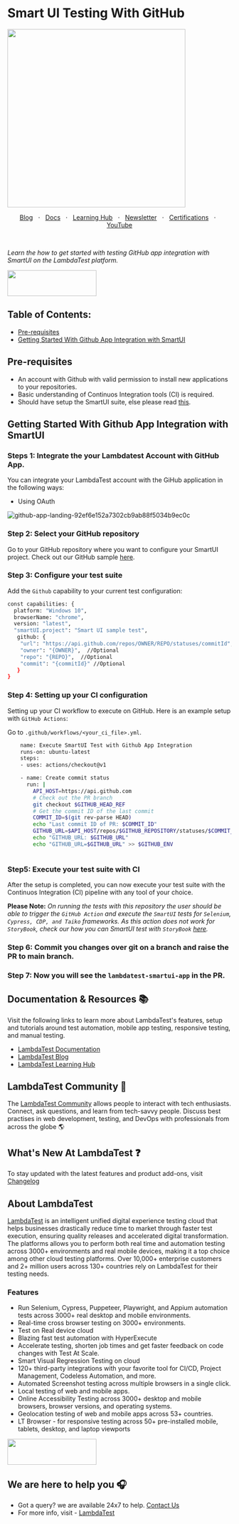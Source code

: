  <h1>Smart UI Testing With GitHub</h1>

<img height="400" src="https://user-images.githubusercontent.com/126776938/232716259-60606fe2-d9ed-4449-9586-321a5950308e.png">

  <p align="center">
  <a href="https://www.lambdatest.com/blog/?utm_source=github&utm_medium=repo&utm_campaign=playwright-sample" target="_bank">Blog</a>
  &nbsp; &#8901; &nbsp;
  <a href="https://www.lambdatest.com/support/docs/?utm_source=github&utm_medium=repo&utm_campaign=playwright-sample" target="_bank">Docs</a>
  &nbsp; &#8901; &nbsp;
  <a href="https://www.lambdatest.com/learning-hub/?utm_source=github&utm_medium=repo&utm_campaign=playwright-sample" target="_bank">Learning Hub</a>
  &nbsp; &#8901; &nbsp;
  <a href="https://www.lambdatest.com/newsletter/?utm_source=github&utm_medium=repo&utm_campaign=playwright-sample" target="_bank">Newsletter</a>
  &nbsp; &#8901; &nbsp;
  <a href="https://www.lambdatest.com/certifications/?utm_source=github&utm_medium=repo&utm_campaign=playwright-sample" target="_bank">Certifications</a>
  &nbsp; &#8901; &nbsp;
  <a href="https://www.youtube.com/c/LambdaTest" target="_bank">YouTube</a>
</p>

&emsp;
&emsp;
&emsp;

*Learn the how to get started with testing GitHub app integration with SmartUI on the LambdaTest platform.*

[<img height="58" width="200" src="https://user-images.githubusercontent.com/70570645/171866795-52c11b49-0728-4229-b073-4b704209ddde.png">](https://accounts.lambdatest.com/register?utm_source=github&utm_medium=repo&utm_campaign=playwright-sample)


## Table of Contents:

* [Pre-requisites](#pre-requisites)
* [Getting Started With Github App Integration with SmartUI](#getting-started-with-github-app-integration-with-smartui)


## Pre-requisites

* An account with Github with valid permission to install new applications to your repositories.
* Basic understanding of Continuos Integration tools (CI) is required.
* Should have setup the SmartUI suite, else please read [this](https://www.lambdatest.com/support/docs/selenium-visual-regression/).

## Getting Started With Github App Integration with SmartUI

### Steps 1: Integrate the your Lambdatest Account with GitHub App. 

You can integrate your LambdaTest account with the GiHub application in the following ways:

- Using OAuth

![github-app-landing-92ef6e152a7302cb9ab88f5034b9ec0c](https://user-images.githubusercontent.com/126776938/232715867-f375b4df-1bc9-4e88-8340-44e986be2e9a.png)


### Step 2: Select your GitHub repository 

Go to your GitHub repository where you want to configure your SmartUI project. Check out our GitHub sample [here](https://github.com/LambdaTest/smartui-node-sample).

### Step 3: Configure your test suite

Add the `Github` capability to your current test configuration:

```bash
const capabilities: {
  platform: "Windows 10",
  browserName: "chrome",
  version: "latest",
  "smartUI.project": "Smart UI sample test",
   github: {
    "url": "https://api.github.com/repos/OWNER/REPO/statuses/commitId", // Mandatory
    "owner": "{OWNER}",  //Optional
    "repo": "{REPO}",  //Optional
    "commit": "{commitId}" //Optional
   }
}
```

### Step 4: Setting up your CI configuration

Setting up your CI workflow to execute on GitHub. Here is an example setup with `GitHub Actions`:

Go to `.github/workflows/<your_ci_file>.yml`.

```bash
    name: Execute SmartUI Test with Github App Integration
    runs-on: ubuntu-latest
    steps:
    - uses: actions/checkout@v1

    - name: Create commit status
      run: |
        API_HOST=https://api.github.com
        # Check out the PR branch
        git checkout $GITHUB_HEAD_REF
        # Get the commit ID of the last commit
        COMMIT_ID=$(git rev-parse HEAD)
        echo "Last commit ID of PR: $COMMIT_ID"
        GITHUB_URL=$API_HOST/repos/$GITHUB_REPOSITORY/statuses/$COMMIT_ID
        echo "GITHUB_URL: $GITHUB_URL"
        echo "GITHUB_URL=$GITHUB_URL" >> $GITHUB_ENV
        
```

### Step5: Execute your test suite with CI

After the setup is completed, you can now execute your test suite with the Continuos Integration (CI) pipeline with any tool of your choice.

**Please Note:** *On running the tests with this repository the user should be able to trigger the `GitHub Action` and execute the `SmartUI` tests for `Selenium`, `Cypress, CDP, and Taiko` frameworks. As this action does not work for `StoryBook`, check our how you can SmartUI test with `StoryBook` [here](https://github.com/LambdaTest/smartui-storybook).* 

### Step 6: Commit you changes over git on a branch and raise the PR to main branch.

### Step 7: Now you will see the `lambdatest-smartui-app` in the PR.

## Documentation & Resources :books:
      
Visit the following links to learn more about LambdaTest's features, setup and tutorials around test automation, mobile app testing, responsive testing, and manual testing.

* [LambdaTest Documentation](https://www.lambdatest.com/support/docs/?utm_source=github&utm_medium=repo&utm_campaign=playwright-sample)
* [LambdaTest Blog](https://www.lambdatest.com/blog/?utm_source=github&utm_medium=repo&utm_campaign=playwright-sample)
* [LambdaTest Learning Hub](https://www.lambdatest.com/learning-hub/?utm_source=github&utm_medium=repo&utm_campaign=playwright-sample)    

## LambdaTest Community :busts_in_silhouette:

The [LambdaTest Community](https://community.lambdatest.com/?utm_source=github&utm_medium=repo&utm_campaign=playwright-sample) allows people to interact with tech enthusiasts. Connect, ask questions, and learn from tech-savvy people. Discuss best practises in web development, testing, and DevOps with professionals from across the globe 🌎

## What's New At LambdaTest ❓

To stay updated with the latest features and product add-ons, visit [Changelog](https://changelog.lambdatest.com/) 
      
## About LambdaTest

[LambdaTest](https://www.lambdatest.com?utm_source=github&utm_medium=repo&utm_campaign=playwright-sample) is an intelligent unified digital experience testing cloud that helps businesses drastically reduce time to market through faster test execution, ensuring quality releases and accelerated digital transformation. The platforms allows you to perform both real time and automation testing across 3000+ environments and real mobile devices, making it a top choice among other cloud testing platforms. Over 10,000+ enterprise customers and 2+ million users across 130+ countries rely on LambdaTest for their testing needs. 

### Features

* Run Selenium, Cypress, Puppeteer, Playwright, and Appium automation tests across 3000+ real desktop and mobile environments.
* Real-time cross browser testing on 3000+ environments.
* Test on Real device cloud
* Blazing fast test automation with HyperExecute
* Accelerate testing, shorten job times and get faster feedback on code changes with Test At Scale.
* Smart Visual Regression Testing on cloud
* 120+ third-party integrations with your favorite tool for CI/CD, Project Management, Codeless Automation, and more.
* Automated Screenshot testing across multiple browsers in a single click.
* Local testing of web and mobile apps.
* Online Accessibility Testing across 3000+ desktop and mobile browsers, browser versions, and operating systems.
* Geolocation testing of web and mobile apps across 53+ countries.
* LT Browser - for responsive testing across 50+ pre-installed mobile, tablets, desktop, and laptop viewports
    
[<img height="58" width="200" src="https://user-images.githubusercontent.com/70570645/171866795-52c11b49-0728-4229-b073-4b704209ddde.png">](https://accounts.lambdatest.com/register?utm_source=github&utm_medium=repo&utm_campaign=playwright-sample)
      
## We are here to help you :headphones:

* Got a query? we are available 24x7 to help. [Contact Us](mailto:support@lambdatest.com)
* For more info, visit - [LambdaTest](https://www.lambdatest.com/?utm_source=github&utm_medium=repo&utm_campaign=playwright-sample)

